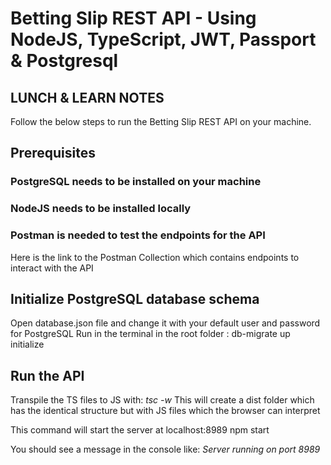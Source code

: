 # Betting Slip REST API - Using NodeJS, TypeScript, JWT, Passport & Postgresql

## LUNCH & LEARN NOTES 

Follow the below steps to run the Betting Slip REST API on your machine.

## Prerequisites

### PostgreSQL needs to be installed on your machine
### NodeJS needs to be installed locally
### Postman is needed to test the endpoints for the API
Here is the link to the Postman Collection which contains endpoints to interact with the API


## Initialize PostgreSQL database schema
Open database.json file and change it with your default user and password for PostgreSQL
Run in the terminal in the root folder : db-migrate up initialize

## Run the API
Transpile the TS files to JS with: *tsc -w*
This will create a dist folder which has the identical structure but with JS files which the browser can interpret

This command will start the server at localhost:8989
npm start

You should see a message in the console like: *Server running on port 8989*

